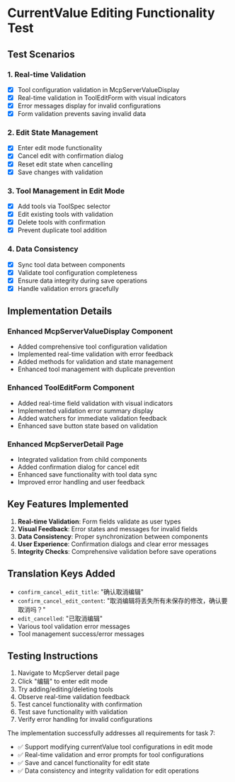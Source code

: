 # CurrentValue Editing Functionality Test

## Test Scenarios

### 1. Real-time Validation
- [x] Tool configuration validation in McpServerValueDisplay
- [x] Real-time validation in ToolEditForm with visual indicators
- [x] Error messages display for invalid configurations
- [x] Form validation prevents saving invalid data

### 2. Edit State Management
- [x] Enter edit mode functionality
- [x] Cancel edit with confirmation dialog
- [x] Reset edit state when cancelling
- [x] Save changes with validation

### 3. Tool Management in Edit Mode
- [x] Add tools via ToolSpec selector
- [x] Edit existing tools with validation
- [x] Delete tools with confirmation
- [x] Prevent duplicate tool addition

### 4. Data Consistency
- [x] Sync tool data between components
- [x] Validate tool configuration completeness
- [x] Ensure data integrity during save operations
- [x] Handle validation errors gracefully

## Implementation Details

### Enhanced McpServerValueDisplay Component
- Added comprehensive tool configuration validation
- Implemented real-time validation with error feedback
- Added methods for validation and state management
- Enhanced tool management with duplicate prevention

### Enhanced ToolEditForm Component
- Added real-time field validation with visual indicators
- Implemented validation error summary display
- Added watchers for immediate validation feedback
- Enhanced save button state based on validation

### Enhanced McpServerDetail Page
- Integrated validation from child components
- Added confirmation dialog for cancel edit
- Enhanced save functionality with tool data sync
- Improved error handling and user feedback

## Key Features Implemented

1. **Real-time Validation**: Form fields validate as user types
2. **Visual Feedback**: Error states and messages for invalid fields
3. **Data Consistency**: Proper synchronization between components
4. **User Experience**: Confirmation dialogs and clear error messages
5. **Integrity Checks**: Comprehensive validation before save operations

## Translation Keys Added

- `confirm_cancel_edit_title`: "确认取消编辑"
- `confirm_cancel_edit_content`: "取消编辑将丢失所有未保存的修改，确认要取消吗？"
- `edit_cancelled`: "已取消编辑"
- Various tool validation error messages
- Tool management success/error messages

## Testing Instructions

1. Navigate to McpServer detail page
2. Click "编辑" to enter edit mode
3. Try adding/editing/deleting tools
4. Observe real-time validation feedback
5. Test cancel functionality with confirmation
6. Test save functionality with validation
7. Verify error handling for invalid configurations

The implementation successfully addresses all requirements for task 7:
- ✅ Support modifying currentValue tool configurations in edit mode
- ✅ Real-time validation and error prompts for tool configurations  
- ✅ Save and cancel functionality for edit state
- ✅ Data consistency and integrity validation for edit operations
